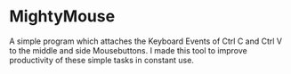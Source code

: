 # MightyMouse
A simple program which attaches the Keyboard Events of Ctrl C and Ctrl V to the middle and side Mousebuttons. I made this tool to improve productivity of these simple tasks in constant use.
